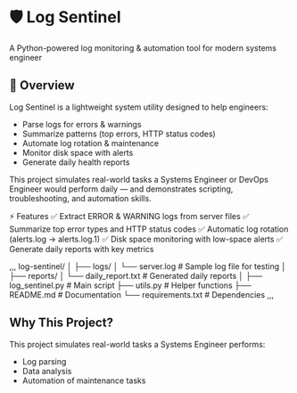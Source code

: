 # 🛡️ Log Sentinel

A Python-powered log monitoring & automation tool for modern systems engineer

## 🌟 Overview

Log Sentinel is a lightweight system utility designed to help engineers:

- Parse logs for errors & warnings
- Summarize patterns (top errors, HTTP status codes)
- Automate log rotation & maintenance
- Monitor disk space with alerts
- Generate daily health reports

This project simulates real-world tasks a Systems Engineer or DevOps Engineer would perform daily — and demonstrates scripting, troubleshooting, and automation skills.

⚡ Features
✅ Extract ERROR & WARNING logs from server files
✅ Summarize top error types and HTTP status codes
✅ Automatic log rotation (alerts.log → alerts.log.1)
✅ Disk space monitoring with low-space alerts
✅ Generate daily reports with key metrics

,,,
log-sentinel/
│
├── logs/
│ └── server.log # Sample log file for testing
│
├── reports/
│ └── daily_report.txt # Generated daily reports
│
├── log_sentinel.py # Main script
├── utils.py # Helper functions
├── README.md # Documentation
└── requirements.txt # Dependencies
,,,

## Why This Project?

This project simulates real-world tasks a Systems Engineer performs:

- Log parsing
- Data analysis
- Automation of maintenance tasks
